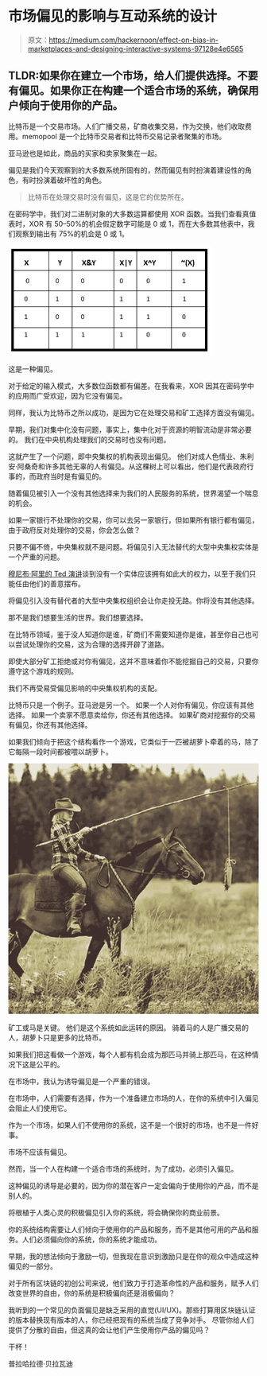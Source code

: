 # 市场偏见的影响与互动系统的设计

> 原文：<https://medium.com/hackernoon/effect-on-bias-in-marketplaces-and-designing-interactive-systems-97128e4e6565>

## TLDR:如果你在建立一个市场，给人们提供选择。不要有偏见。如果你正在构建一个适合市场的系统，确保用户倾向于使用你的产品。

比特币是一个交易市场。人们广播交易，矿商收集交易，作为交换，他们收取费用。memopool 是一个比特币交易者和比特币交易记录者聚集的市场。

亚马逊也是如此，商品的买家和卖家聚集在一起。

偏见是我们今天观察到的大多数系统所固有的，然而偏见有时扮演着建设性的角色，有时扮演着破坏性的角色。

> 比特币在处理交易时没有偏见，这是它的优势所在。

在密码学中，我们对二进制对象的大多数运算都使用 XOR 函数。当我们查看真值表时，XOR 有 50–50%的机会假定数字可能是 0 或 1，而在大多数其他表中，我们观察到输出有 75%的机会是 0 或 1。

![](img/b1d6116113725b9d0abeef152a43830a.png)

这是一种偏见。

对于给定的输入模式，大多数位函数都有偏差。在我看来，XOR 因其在密码学中的应用而广受欢迎，因为它没有偏见。

同样，我认为比特币之所以成功，是因为它在处理交易和矿工选择方面没有偏见。

早期，我们对集中化没有问题，事实上，集中化对于资源的明智流动是非常必要的。
我们在中央机构处理我们的交易时也没有问题。

这就产生了一个问题，即中央集权的机构表现出偏见。
他们对成人色情业、朱利安·阿桑奇和许多其他无辜的人有偏见。从这棵树上可以看出，他们是代表政府行事的，而政府当时是有偏见的。

随着偏见被引入一个没有其他选择来为我们的人民服务的系统，世界渴望一个喘息的机会。

如果一家银行不处理你的交易，你可以去另一家银行，但如果所有银行都有偏见，由于政府反对处理你的交易，你会怎么做？

只要不偏不倚，中央集权就不是问题。将偏见引入无法替代的大型中央集权实体是一个严重的问题。

[穆尼布·阿里的 Ted 演讲](https://www.youtube.com/watch?v=qtOIh93Hvuw)谈到没有一个实体应该拥有如此大的权力，以至于我们只能任由他们的善意摆布。

将偏见引入没有替代者的大型中央集权组织会让你走投无路。你将没有其他选择。

那不是我们想要生活的世界。我们想要选择。

在比特币领域，鉴于没人知道你是谁，矿商们不需要知道你是谁，甚至你自己也可以尝试处理你的交易，这为合理的选择开辟了道路。

即使大部分矿工拒绝或对你有偏见，这并不意味着你不能挖掘自己的交易，只要你遵守这个游戏的规则。

我们不再受易受偏见影响的中央集权机构的支配。

比特币只是一个例子。亚马逊是另一个。
如果一个人对你有偏见，你应该有其他选择。
如果一个卖家不愿意卖给你，你还有其他选择。
如果矿商对挖掘你的交易有偏见，你还有其他选择。

如果我们倾向于把这个结构看作一个游戏，它类似于一匹被胡萝卜牵着的马，除了它每隔一段时间都被喂以胡萝卜。

![](img/654d6027d2af0f306e72b7b1bce958d2.png)

矿工或马是关键。
他们是这个系统如此运转的原因。
骑着马的人是广播交易的人，胡萝卜只是更多的比特币。

如果我们把这看做一个游戏，每个人都有机会成为那匹马并骑上那匹马，在这种情况下这是公平的。

在市场中，我认为诱导偏见是一个严重的错误。

在市场中，人们需要有选择，作为一个准备建立市场的人，在你的系统中引入偏见会阻止人们使用它。

作为一个市场，如果人们不使用你的系统，这不是一个很好的市场，也不是一件好事。

市场不应该有偏见。

然而，当一个人在构建一个适合市场的系统时，为了成功，必须引入偏见。

这种偏见的诱导是必要的，因为你的潜在客户一定会偏向于使用你的产品，而不是别人的。

将根植于人类心灵的积极偏见引入你的系统，将会确保你的商业前景。

你的系统结构需要让人们倾向于使用你的产品和服务，而不是其他可用的产品和服务。人们必须偏向你的系统，你的系统才能成功。

早期，我的想法倾向于激励一切，但我现在意识到激励只是在你的观众中造成这种偏见的一部分。

对于所有区块链的初创公司来说，他们致力于打造革命性的产品和服务，赋予人们改变世界的自由，你的系统是积极偏向还是消极偏向？

我听到的一个常见的负面偏见是缺乏采用的直觉(UI/UX)。那些打算用区块链认证的版本替换现有版本的人，你已经把现有的系统当成了竞争对手。
尽管你给人们提供了分散的自由，但这真的会让他们产生使用你产品的偏见吗？

干杯！

普拉哈拉德·贝拉瓦迪